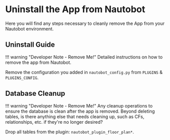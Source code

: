 # Uninstall the App from Nautobot

Here you will find any steps necessary to cleanly remove the App from your Nautobot environment.

## Uninstall Guide

!!! warning "Developer Note - Remove Me!"
    Detailed instructions on how to remove the app from Nautobot.

Remove the configuration you added in `nautobot_config.py` from `PLUGINS` & `PLUGINS_CONFIG`.

## Database Cleanup

!!! warning "Developer Note - Remove Me!"
    Any cleanup operations to ensure the database is clean after the app is removed. Beyond deleting tables, is there anything else that needs cleaning up, such as CFs, relationships, etc. if they're no longer desired?

Drop all tables from the plugin: `nautobot_plugin_floor_plan*`.
